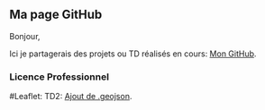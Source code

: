 ## Ma page GitHub

Bonjour,

Ici je partagerais des projets ou TD réalisés en cours: [Mon GitHub](https://github.com/LCharp/LCharp.github.io).

### Licence Professionnel 

#Leaflet:
TD2: [Ajout de .geojson](https://github.com/LCharp/LCharp.github.io/Leaflet_TD2).



